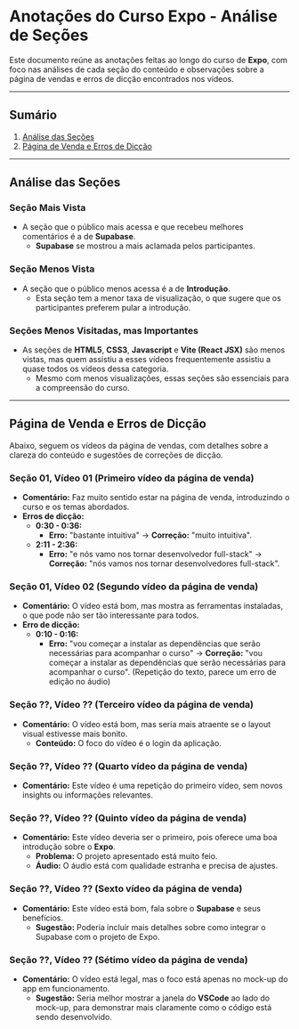 # Anotações do Curso Expo - Análise de Seções

Este documento reúne as anotações feitas ao longo do curso de **Expo**, com foco nas análises de cada seção do conteúdo e observações sobre a página de vendas e erros de dicção encontrados nos vídeos.

---

## Sumário

1. [Análise das Seções](#análise-das-seções)
2. [Página de Venda e Erros de Dicção](#página-de-venda-e-erros-de-dicção)

---

## Análise das Seções

### Seção Mais Vista

- A seção que o público mais acessa e que recebeu melhores comentários é a de **Supabase**.
  - **Supabase** se mostrou a mais aclamada pelos participantes.

### Seção Menos Vista

- A seção que o público menos acessa é a de **Introdução**.
  - Esta seção tem a menor taxa de visualização, o que sugere que os participantes preferem pular a introdução.

### Seções Menos Visitadas, mas Importantes

- As seções de **HTML5**, **CSS3**, **Javascript** e **Vite (React JSX)** são menos vistas, mas quem assistiu a esses vídeos frequentemente assistiu a quase todos os vídeos dessa categoria.
  - Mesmo com menos visualizações, essas seções são essenciais para a compreensão do curso.

---

## Página de Venda e Erros de Dicção

Abaixo, seguem os vídeos da página de vendas, com detalhes sobre a clareza do conteúdo e sugestões de correções de dicção.

### Seção 01, Vídeo 01 (Primeiro vídeo da página de venda)
- **Comentário:** Faz muito sentido estar na página de venda, introduzindo o curso e os temas abordados.
- **Erros de dicção:**
  - **0:30 - 0:36:**  
    - **Erro:** "bastante intuitiva" → **Correção:** "muito intuitiva".
  - **2:11 - 2:36:**  
    - **Erro:** "e nós vamo nos tornar desenvolvedor full-stack" → **Correção:** "nós vamos nos tornar desenvolvedores full-stack".

### Seção 01, Vídeo 02 (Segundo vídeo da página de venda)
- **Comentário:** O vídeo está bom, mas mostra as ferramentas instaladas, o que pode não ser tão interessante para todos.
- **Erro de dicção:**
  - **0:10 - 0:16:**  
    - **Erro:** "vou começar a instalar as dependências que serão necessárias para acompanhar o curso" → **Correção:** "vou começar a instalar as dependências que serão necessárias para acompanhar o curso". (Repetição do texto, parece um erro de edição no áudio)

### Seção ??, Vídeo ?? (Terceiro vídeo da página de venda)
- **Comentário:** O vídeo está bom, mas seria mais atraente se o layout visual estivesse mais bonito.  
  - **Conteúdo:** O foco do vídeo é o login da aplicação.
  
### Seção ??, Vídeo ?? (Quarto vídeo da página de venda)
- **Comentário:** Este vídeo é uma repetição do primeiro vídeo, sem novos insights ou informações relevantes.

### Seção ??, Vídeo ?? (Quinto vídeo da página de venda)
- **Comentário:** Este vídeo deveria ser o primeiro, pois oferece uma boa introdução sobre o **Expo**.
  - **Problema:** O projeto apresentado está muito feio.
  - **Áudio:** O áudio está com qualidade estranha e precisa de ajustes.

### Seção ??, Vídeo ?? (Sexto vídeo da página de venda)
- **Comentário:** Este vídeo está bom, fala sobre o **Supabase** e seus benefícios.
  - **Sugestão:** Poderia incluir mais detalhes sobre como integrar o Supabase com o projeto de Expo.

### Seção ??, Vídeo ?? (Sétimo vídeo da página de venda)
- **Comentário:** O vídeo está legal, mas o foco está apenas no mock-up do app em funcionamento.
  - **Sugestão:** Seria melhor mostrar a janela do **VSCode** ao lado do mock-up, para demonstrar mais claramente como o código está sendo desenvolvido.